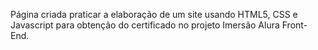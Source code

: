 Página criada praticar a elaboração de um site usando HTML5, CSS e Javascript para obtenção do certificado no projeto Imersão Alura Front-End.
